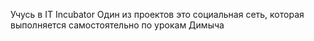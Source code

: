Учусь в IT Incubator
Один из проектов это социальная сеть, которая выполняется самостоятельно по урокам Димыча
